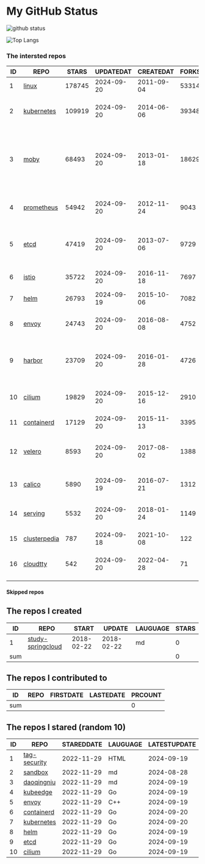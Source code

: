 # My GitHub Status

<img src="https://github-readme-stats-1.yihong0618.vercel.app/api?username=daoqingniu&show_icons=true&&&hide_title=true&count_private=true" alt="github status" />

![Top Langs](https://github-readme-stats-1.yihong0618.vercel.app/api/top-langs/?username=daoqingniu&layout=compact)

<!--START_SECTION:github_repos-->
### The intersted repos
| ID |                              REPO                               | STARS  | UPDATEDAT  | CREATEDAT  | FORKSCOUNT |                                                DESCRIPTIONS                                                |
|----|-----------------------------------------------------------------|--------|------------|------------|------------|------------------------------------------------------------------------------------------------------------|
|  1 | [linux](https://github.com/torvalds/linux)                      | 178745 | 2024-09-20 | 2011-09-04 |      53314 | Linux kernel source tree                                                                                   |
|  2 | [kubernetes](https://github.com/kubernetes/kubernetes)          | 109919 | 2024-09-20 | 2014-06-06 |      39348 | Production-Grade Container Scheduling and Management                                                       |
|  3 | [moby](https://github.com/moby/moby)                            |  68493 | 2024-09-20 | 2013-01-18 |      18629 | The Moby Project - a collaborative project for the container ecosystem to assemble container-based systems |
|  4 | [prometheus](https://github.com/prometheus/prometheus)          |  54942 | 2024-09-20 | 2012-11-24 |       9043 | The Prometheus monitoring system and time series database.                                                 |
|  5 | [etcd](https://github.com/etcd-io/etcd)                         |  47419 | 2024-09-20 | 2013-07-06 |       9729 | Distributed reliable key-value store for the most critical data of a distributed system                    |
|  6 | [istio](https://github.com/istio/istio)                         |  35722 | 2024-09-20 | 2016-11-18 |       7697 | Connect, secure, control, and observe services.                                                            |
|  7 | [helm](https://github.com/helm/helm)                            |  26793 | 2024-09-19 | 2015-10-06 |       7082 | The Kubernetes Package Manager                                                                             |
|  8 | [envoy](https://github.com/envoyproxy/envoy)                    |  24743 | 2024-09-20 | 2016-08-08 |       4752 | Cloud-native high-performance edge/middle/service proxy                                                    |
|  9 | [harbor](https://github.com/goharbor/harbor)                    |  23709 | 2024-09-20 | 2016-01-28 |       4726 | An open source trusted cloud native registry project that stores, signs, and scans content.                |
| 10 | [cilium](https://github.com/cilium/cilium)                      |  19829 | 2024-09-20 | 2015-12-16 |       2910 | eBPF-based Networking, Security, and Observability                                                         |
| 11 | [containerd](https://github.com/containerd/containerd)          |  17129 | 2024-09-20 | 2015-11-13 |       3395 | An open and reliable container runtime                                                                     |
| 12 | [velero](https://github.com/vmware-tanzu/velero)                |   8593 | 2024-09-20 | 2017-08-02 |       1388 | Backup and migrate Kubernetes applications and their persistent volumes                                    |
| 13 | [calico](https://github.com/projectcalico/calico)               |   5890 | 2024-09-19 | 2016-07-21 |       1312 | Cloud native networking and network security                                                               |
| 14 | [serving](https://github.com/knative/serving)                   |   5532 | 2024-09-20 | 2018-01-24 |       1149 | Kubernetes-based, scale-to-zero, request-driven compute                                                    |
| 15 | [clusterpedia](https://github.com/clusterpedia-io/clusterpedia) |    787 | 2024-09-18 | 2021-10-08 |        122 | The Encyclopedia of Kubernetes clusters                                                                    |
| 16 | [cloudtty](https://github.com/cloudtty/cloudtty)                |    542 | 2024-09-20 | 2022-04-28 |         71 | A Friendly Kubernetes CloudShell (Web Terminal) !                                                          |



#### Skipped repos
<!--END_SECTION:github_repos-->

<!--START_SECTION:my_github-->
## The repos I created
| ID  |                                 REPO                                 |   START    |   UPDATE   | LAUGUAGE | STARS |
|-----|----------------------------------------------------------------------|------------|------------|----------|-------|
|   1 | [study-springcloud](https://github.com/daoqingniu/study-springcloud) | 2018-02-22 | 2018-02-22 | md       |     0 |
| sum |                                                                      |            |            |          |     0 |

## The repos I contributed to
| ID  | REPO | FIRSTDATE | LASTEDATE | PRCOUNT |
|-----|------|-----------|-----------|---------|
| sum |      |           |           |       0 |

## The repos I stared (random 10)
| ID |                          REPO                          | STAREDDATE | LAUGUAGE | LATESTUPDATE |
|----|--------------------------------------------------------|------------|----------|--------------|
|  1 | [tag-security](https://github.com/cncf/tag-security)   | 2022-11-29 | HTML     | 2024-09-19   |
|  2 | [sandbox](https://github.com/cncf/sandbox)             | 2022-11-29 | md       | 2024-08-28   |
|  3 | [daoqingniu](https://github.com/daoqingniu/daoqingniu) | 2022-11-29 | md       | 2024-09-19   |
|  4 | [kubeedge](https://github.com/kubeedge/kubeedge)       | 2022-11-29 | Go       | 2024-09-19   |
|  5 | [envoy](https://github.com/envoyproxy/envoy)           | 2022-11-29 | C++      | 2024-09-19   |
|  6 | [containerd](https://github.com/containerd/containerd) | 2022-11-29 | Go       | 2024-09-20   |
|  7 | [kubernetes](https://github.com/kubernetes/kubernetes) | 2022-11-29 | Go       | 2024-09-20   |
|  8 | [helm](https://github.com/helm/helm)                   | 2022-11-29 | Go       | 2024-09-19   |
|  9 | [etcd](https://github.com/etcd-io/etcd)                | 2022-11-29 | Go       | 2024-09-19   |
| 10 | [cilium](https://github.com/cilium/cilium)             | 2022-11-29 | Go       | 2024-09-19   |

<!--END_SECTION:my_github-->
